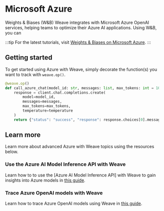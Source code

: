 # Microsoft Azure

Weights & Biases (W&B) Weave integrates with Microsoft Azure OpenAI services, helping teams to optimize their Azure AI applications. Using W&B, you can 

:::tip
For the latest tutorials, visit [Weights & Biases on Microsoft Azure](https://wandb.ai/site/partners/azure).
:::

## Getting started

To get started using Azure with Weave, simply decorate the function(s) you want to track with `weave.op()`.

```python
@weave.op()
def call_azure_chat(model_id: str, messages: list, max_tokens: int = 1000, temperature: float = 0.5):
    response = client.chat.completions.create(
        model=model_id,
        messages=messages,
        max_tokens=max_tokens,
        temperature=temperature
    )
    return {"status": "success", "response": response.choices[0].message.content}

```

## Learn more

Learn more about advanced Azure with Weave topics using the resources below.

### Use the Azure AI Model Inference API with Weave

Learn how to to use the [Azure AI Model Inference API] with Weave to gain insights into Azure models in [this guide](https://wandb.ai/byyoung3/ML-NEWS2/reports/A-guide-to-using-the-Azure-AI-model-inference-API--Vmlldzo4OTY1MjEy#tutorial:-implementing-azure-ai-model-inference-api-with-w&b-weave-).

### Trace Azure OpenAI models with Weave

Learn how to trace Azure OpenAI models using Weave in [this guide](https://wandb.ai/a-sh0ts/azure-weave-cookbook/reports/How-to-use-Azure-OpenAI-and-Azure-AI-Studio-with-W-B-Weave--Vmlldzo4MTI0NDgy).  
